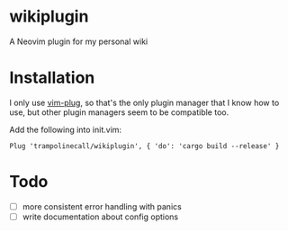 # wikiplugin

A Neovim plugin for my personal wiki

# Installation

I only use [vim-plug](https://github.com/junegunn/vim-plug), so that's the only plugin manager that I know how to use, but other plugin managers seem to be compatible too.

Add the following into init.vim:

```vim
Plug 'trampolinecall/wikiplugin', { 'do': 'cargo build --release' }
```

# Todo

- [ ] more consistent error handling with panics
- [ ] write documentation about config options
